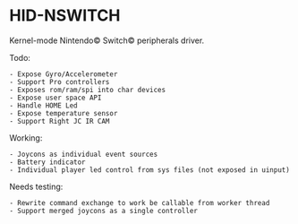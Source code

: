 HID-NSWITCH
===========

Kernel-mode Nintendo© Switch© peripherals driver.

Todo:

	- Expose Gyro/Accelerometer
	- Support Pro controllers
	- Exposes rom/ram/spi into char devices
	- Expose user space API
	- Handle HOME Led
	- Expose temperature sensor 
	- Support Right JC IR CAM

Working:

	- Joycons as individual event sources
	- Battery indicator
	- Individual player led control from sys files (not exposed in uinput)
	
Needs testing:

	- Rewrite command exchange to work be callable from worker thread
	- Support merged joycons as a single controller

